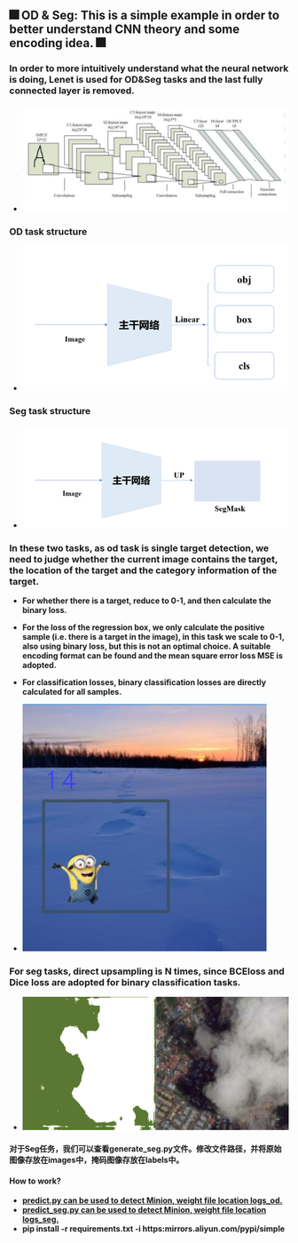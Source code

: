 ## 🎆 OD & Seg: This is a simple example in order to better understand CNN theory and some encoding idea. 🎆

### In order to more intuitively understand what the neural network is doing, Lenet is used for OD&Seg tasks and the last fully connected layer is removed.
* ![](asset/Lenet.png)

### OD task structure 
* ![](asset/OD.png)

### Seg task structure
* ![](asset/Seg.png)

### In these two tasks, as od task is single target detection, we need to judge whether the current image contains the target, the location of the target and the category information of the target.
* **For whether there is a target, reduce to 0-1, and then calculate the binary loss.**
* **For the loss of the regression box, we only calculate the positive sample (i.e. there is a target in the image), in this task we scale to 0-1, also using binary loss, but this is not an optimal choice. A suitable encoding format can be found and the mean square error loss MSE is adopted.**
* **For classification losses, binary classification losses are directly calculated for all samples.**

* ![](asset/pred.png)


### For seg tasks, direct upsampling is N times, since BCEloss and Dice loss are adopted for binary classification tasks.
* ![](asset/pred_seg.png)




#### 对于Seg任务，我们可以查看generate_seg.py文件。修改文件路径，并将原始图像存放在images中，掩码图像存放在labels中。


#### How to work?
* **<u>predict.py can be used to detect Minion, weight file location logs_od.</u>**
* <u>**predict_seg.py can be used to detect Minion, weight file location logs_seg.**</u>
* **pip install -r requirements.txt -i https:mirrors.aliyun.com/pypi/simple**

